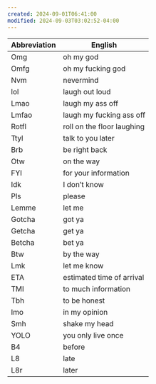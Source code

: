 ```yaml
---
created: 2024-09-01T06:41:00
modified: 2024-09-03T03:02:52-04:00
---
```


| Abbreviation | English                    |
| ------------ | -------------------------- |
| Omg          | oh my god                  |
| Omfg         | oh my fucking god          |
| Nvm          | nevermind                  |
| lol          | laugh out loud             |
| Lmao         | laugh my ass off           |
| Lmfao        | laugh my fucking ass off   |
| Rotfl        | roll on the floor laughing |
| Ttyl         | talk to you later          |
| Brb          | be right back              |
| Otw          | on the way                 |
| FYI          | for your information       |
| Idk          | I don’t know               |
| Pls          | please                     |
| Lemme        | let me                     |
| Gotcha       | got ya                     |
| Getcha       | get ya                     |
| Betcha       | bet ya                     |
| Btw          | by the way                 |
| Lmk          | let me know                |
| ETA          | estimated time of arrival  |
| TMI          | to much information        |
| Tbh          | to be honest               |
| Imo          | in my opinion              |
| Smh          | shake my head              |
| YOLO         | you only live once         |
| B4           | before                     |
| L8           | late                       |
| L8r          | later                      |
